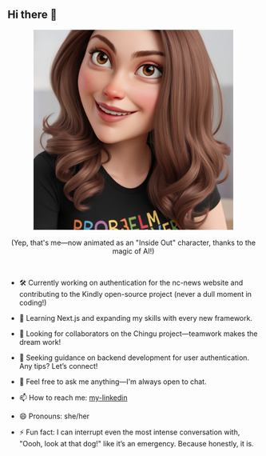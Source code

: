 ## Hi there 👋

 
<div align="center">
  <img src="/Leonardo_Phoenix_Create_a_character_taking_my_face_as_a_refere_2.jpg" alt="AI-generated profile picture" width="400" height="400"/>
  <p>(Yep, that's me—now animated as an "Inside Out" character, thanks to the magic of AI!)</p>
</div>
<br/>

- 🛠️ Currently working on authentication for the nc-news website and contributing to the Kindly open-source project (never a dull moment in coding!)

- 🌱 Learning Next.js and expanding my skills with every new framework.

- 🤝 Looking for collaborators on the Chingu project—teamwork makes the dream work!

- 🧩 Seeking guidance on backend development for user authentication. Any tips? Let’s connect!

- 💬 Feel free to ask me anything—I'm always open to chat.
  
- 📫 How to reach me: [my-linkedin](https://www.linkedin.com/in/anna-veselova-3640752a0/)
  
- 😄 Pronouns: she/her
  
- ⚡ Fun fact: I can interrupt even the most intense conversation with, "Oooh, look at that dog!" like it’s an emergency. Because honestly, it is.
